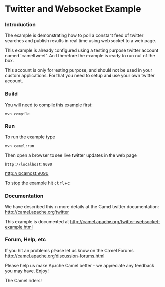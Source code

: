 # Twitter and Websocket Example

### Introduction
The example is demonstrating how to poll a constant feed of twitter searches
and publish results in real time using web socket to a web page.

This example is already configured using a testing purpose twitter account named 'cameltweet'.
And therefore the example is ready to run out of the box.

This account is only for testing purpose, and should not be used in your custom applications.
For that you need to setup and use your own twitter account.

### Build
You will need to compile this example first:

	mvn compile

### Run
To run the example type

	mvn camel:run

Then open a browser to see live twitter updates in the web page

	http://localhost:9090
<http://localhost:9090>

To stop the example hit <kbd>ctrl</kbd>+<kbd>c</kbd>


### Documentation
We have described this in more details at the Camel twitter documentation: <http://camel.apache.org/twitter>

This example is documented at <http://camel.apache.org/twitter-websocket-example.html>

### Forum, Help, etc

If you hit an problems please let us know on the Camel Forums
	<http://camel.apache.org/discussion-forums.html>

Please help us make Apache Camel better - we appreciate any feedback you may
have.  Enjoy!



The Camel riders!
